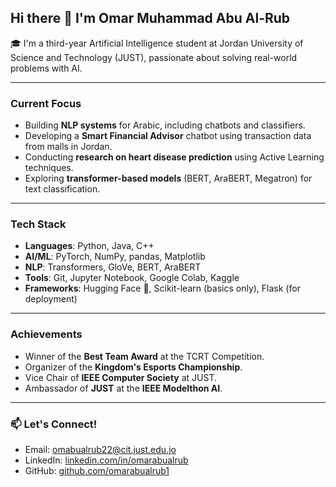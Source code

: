 ## Hi there 👋 I'm Omar Muhammad Abu Al-Rub

🎓 I'm a third-year Artificial Intelligence student at Jordan University of Science and Technology (JUST), passionate about solving real-world problems with AI.

---

###  Current Focus
-  Building **NLP systems** for Arabic, including chatbots and classifiers.
-  Developing a **Smart Financial Advisor** chatbot using transaction data from malls in Jordan.
-  Conducting **research on heart disease prediction** using Active Learning techniques.
-  Exploring **transformer-based models** (BERT, AraBERT, Megatron) for text classification.

---

###  Tech Stack
- **Languages**: Python, Java, C++
- **AI/ML**: PyTorch, NumPy, pandas, Matplotlib
- **NLP**: Transformers, GloVe, BERT, AraBERT
- **Tools**: Git, Jupyter Notebook, Google Colab, Kaggle
- **Frameworks**: Hugging Face 🤗, Scikit-learn (basics only), Flask (for deployment)

---

###  Achievements
-  Winner of the **Best Team Award** at the TCRT Competition.
-  Organizer of the **Kingdom's Esports Championship**.
-  Vice Chair of **IEEE Computer Society** at JUST.
-  Ambassador of **JUST** at the **IEEE Modelthon AI**.


---

### 📫 Let's Connect!
- Email: omabualrub22@cit.just.edu.jo
- LinkedIn: [linkedin.com/in/omarabualrub](https://linkedin.com/in/omarabualrub)
- GitHub: [github.com/omarabualrub1](https://github.com/omarabualrub1)



